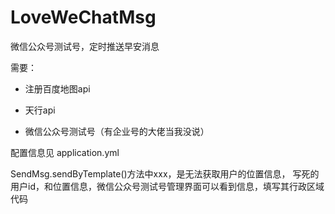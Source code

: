 # LoveWeChatMsg
微信公众号测试号，定时推送早安消息

需要：
- 注册百度地图api

- 天行api

- 微信公众号测试号（有企业号的大佬当我没说）

配置信息见 application.yml

SendMsg.sendByTemplate()方法中xxx，是无法获取用户的位置信息，
写死的用户id，和位置信息，微信公众号测试号管理界面可以看到信息，填写其行政区域代码